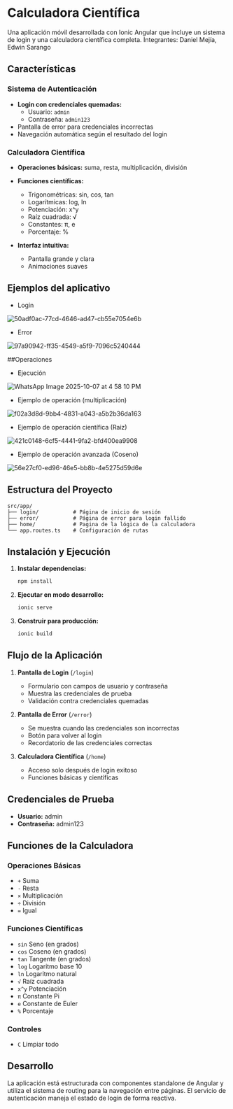 # Calculadora Científica

Una aplicación móvil desarrollada con Ionic Angular que incluye un sistema de login y una calculadora científica completa.
Integrantes: Daniel Mejía, Edwin Sarango

## Características

### Sistema de Autenticación
- **Login con credenciales quemadas:**
  - Usuario: `admin`
  - Contraseña: `admin123`
- Pantalla de error para credenciales incorrectas
- Navegación automática según el resultado del login

### Calculadora Científica
- **Operaciones básicas:** suma, resta, multiplicación, división
- **Funciones científicas:**
  - Trigonométricas: sin, cos, tan
  - Logarítmicas: log, ln
  - Potenciación: x^y
  - Raíz cuadrada: √
  - Constantes: π, e
  - Porcentaje: %
 
- **Interfaz intuitiva:**
  - Pantalla grande y clara
  - Animaciones suaves
 
## Ejemplos del aplicativo
- Login

![50adf0ac-77cd-4646-ad47-cb55e7054e6b](https://github.com/user-attachments/assets/8a161014-f677-40b5-81c1-b7e99adf0353)

- Error

![97a90942-ff35-4549-a5f9-7096c5240444](https://github.com/user-attachments/assets/9cad4b28-6816-4eaa-b19f-d5dbd15a5758)


##Operaciones

- Ejecución

![WhatsApp Image 2025-10-07 at 4 58 10 PM](https://github.com/user-attachments/assets/155236b4-e7a2-48ae-8974-383c6c0b6d09)

- Ejemplo de operación (multiplicación)
 
![f02a3d8d-9bb4-4831-a043-a5b2b36da163](https://github.com/user-attachments/assets/5c024cb7-642c-473f-bf47-93daf7ad4041)

- Ejemplo de operación científica (Raiz)

![421c0148-6cf5-4441-9fa2-bfd400ea9908](https://github.com/user-attachments/assets/b528fc70-7111-4df8-b9b3-fd5fba7b2a84)

- Ejemplo de operación avanzada (Coseno)

![56e27cf0-ed96-46e5-bb8b-4e5275d59d6e](https://github.com/user-attachments/assets/8ce686c3-c854-49fd-8463-eaf8e5501b81)




## Estructura del Proyecto

```
src/app/
├── login/           # Página de inicio de sesión
├── error/           # Página de error para login fallido
├── home/            # Pagina de la lógica de la calculadora
└── app.routes.ts    # Configuración de rutas
```

## Instalación y Ejecución

1. **Instalar dependencias:**
   ```bash
   npm install
   ```

2. **Ejecutar en modo desarrollo:**
   ```bash
   ionic serve
   ```

3. **Construir para producción:**
   ```bash
   ionic build
   ```

## Flujo de la Aplicación

1. **Pantalla de Login** (`/login`)
   - Formulario con campos de usuario y contraseña
   - Muestra las credenciales de prueba
   - Validación contra credenciales quemadas

2. **Pantalla de Error** (`/error`)
   - Se muestra cuando las credenciales son incorrectas
   - Botón para volver al login
   - Recordatorio de las credenciales correctas

3. **Calculadora Científica** (`/home`)
   - Acceso solo después de login exitoso
   - Funciones básicas y científicas

## Credenciales de Prueba

- **Usuario:** admin
- **Contraseña:** admin123

## Funciones de la Calculadora

### Operaciones Básicas
- `+` Suma
- `-` Resta
- `×` Multiplicación
- `÷` División
- `=` Igual

### Funciones Científicas
- `sin` Seno (en grados)
- `cos` Coseno (en grados)
- `tan` Tangente (en grados)
- `log` Logaritmo base 10
- `ln` Logaritmo natural
- `√` Raíz cuadrada
- `x^y` Potenciación
- `π` Constante Pi
- `e` Constante de Euler
- `%` Porcentaje

### Controles
- `C` Limpiar todo


## Desarrollo

La aplicación está estructurada con componentes standalone de Angular y utiliza el sistema de routing para la navegación entre páginas. El servicio de autenticación maneja el estado de login de forma reactiva.
